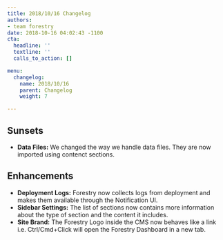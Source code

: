 ```yaml
---
title: 2018/10/16 Changelog
authors:
- team forestry
date: 2018-10-16 04:02:43 -1100
cta:
  headline: ''
  textline: ''
  calls_to_action: []

menu:
  changelog:
    name: 2018/10/16
    parent: Changelog
    weight: 7

---
```

## Sunsets

* **Data Files:** We changed the way we handle data files. They are now imported using contenct sections.

## Enhancements

* **Deployment Logs:** Forestry now collects logs from deployment and makes them available through the Notification UI.
* **Sidebar Settings:** The list of sections now contains more information about the type of section and the content it includes.
* **Site Brand:** The Forestry Logo inside the CMS now behaves like a link i.e. Ctrl/Cmd+Click will open the Forestry Dashboard in a new tab.